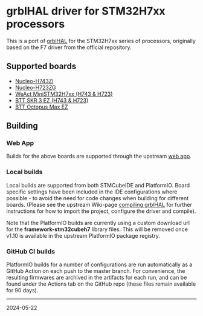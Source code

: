# grblHAL driver for STM32H7xx processors

This is a port of [grblHAL](https://www.github.com/grblhAL) for the STM32H7xx series of processors, originally based on the F7 driver from the official repository.

## Supported boards
- [Nucleo-H743ZI](https://www.st.com/en/evaluation-tools/nucleo-h743zi.html)
- [Nucleo-H723ZG](https://www.st.com/en/evaluation-tools/nucleo-h723zg.html)
- [WeAct MiniSTM32H7xx  (H743 & H723)](https://github.com/WeActTC/MiniSTM32H7xx)
- [BTT SKR 3 EZ (H743 & H723)](https://www.biqu.equipment/products/bigtreetech-btt-skr-3-ez-control-board-mainboard-for-3d-printer)
- [BTT Octopus Max EZ](https://biqu.equipment/products/bigtreetech-btt-octopusmax-ez-for-3d-printer)

## Building

### Web App

Builds for the above boards are supported through the upstream [web app](http://svn.io-engineering.com:8080/).

### Local builds

Local builds are supported from both STMCubeIDE and PlatformIO. Board specific settings have been included in the IDE configurations where possible - to avoid the need for code changes when building for different boards. (Please see the upstream Wiki-page [compiling grblHAL](https://github.com/grblHAL/core/wiki/Compiling-GrblHAL) for further instructions for how to import the project, configure the driver and compile).

Note that the PlatformIO builds are currently using a custom download url for the **framework-stm32cubeh7** library files. This will be removed once v1.10 is available in the upstream PlatformIO package registry.

### GitHub CI builds

PlatformIO builds for a number of configurations are run automatically as a GitHub Action on each push to the master branch. For convenience, the resulting firmwares are archived in the artifacts for each run, and can be found under the Actions tab on the GitHub repo (these files remain available for 90 days).

---
2024-05-22